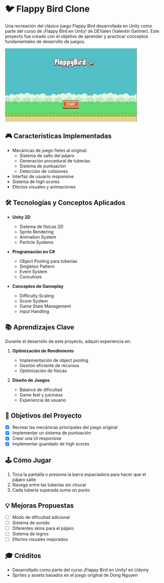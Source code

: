 # 🐦 Flappy Bird Clone

Una recreación del clásico juego Flappy Bird desarrollada en Unity como parte del curso de ¡Flappy Bird en Unity! de DEValen (Valentín Gartner). Este proyecto fue creado con el objetivo de aprender y practicar conceptos fundamentales de desarrollo de juegos.

![Game Preview](Assets/flappy-bird-preview.gif)

## 🎮 Características Implementadas

- Mecánicas de juego fieles al original:
  - Sistema de salto del pájaro
  - Generación procedural de tuberías
  - Sistema de puntuación
  - Detección de colisiones
- Interfaz de usuario responsive
- Sistema de high scores
- Efectos visuales y animaciones

## 🛠️ Tecnologías y Conceptos Aplicados

- **Unity 2D**
  - Sistema de físicas 2D
  - Sprite Rendering
  - Animation System
  - Particle Systems
  
- **Programación en C#**
  - Object Pooling para tuberías
  - Singleton Pattern
  - Event System
  - Coroutines

- **Conceptos de Gameplay**
  - Difficulty Scaling
  - Score System
  - Game State Management
  - Input Handling

## 📚 Aprendizajes Clave

Durante el desarrollo de este proyecto, adquirí experiencia en:

1. **Optimización de Rendimiento**
   - Implementación de object pooling
   - Gestión eficiente de recursos
   - Optimización de físicas

2. **Diseño de Juegos**
   - Balance de dificultad
   - Game feel y juiciness
   - Experiencia de usuario

## 🎯 Objetivos del Proyecto

- [x] Recrear las mecánicas principales del juego original
- [x] Implementar un sistema de puntuación
- [x] Crear una UI responsive
- [x] Implementar guardado de high scores

## 🕹️ Cómo Jugar

1. Toca la pantalla o presiona la barra espaciadora para hacer que el pájaro salte
2. Navega entre las tuberías sin chocar
3. Cada tubería superada suma un punto

## 💡 Mejoras Propuestas

- [ ] Modo de dificultad adicional
- [ ] Sistema de sonido
- [ ] Diferentes skins para el pájaro
- [ ] Sistema de logros
- [ ] Efectos visuales mejorados

## 🎓 Créditos

- Desarrollado como parte del curso ¡Flappy Bird en Unity! en Udemy
- Sprites y assets basados en el juego original de Dong Nguyen
